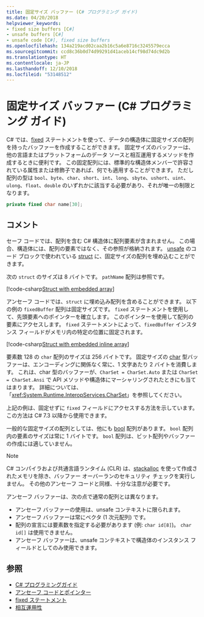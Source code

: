 ```yaml
---
title: 固定サイズ バッファー (C# プログラミング ガイド)
ms.date: 04/20/2018
helpviewer_keywords:
- fixed size buffers [C#]
- unsafe buffers [C#]
- unsafe code [C#], fixed size buffers
ms.openlocfilehash: 134a219acd02caa2b16c5a6e8716c3245579ecca
ms.sourcegitcommit: ccd8c36b0d74d99291d41aceb14cf98d74dc9d2b
ms.translationtype: HT
ms.contentlocale: ja-JP
ms.lasthandoff: 12/10/2018
ms.locfileid: "53148512"
---
```

# <a name="fixed-size-buffers-c-programming-guide"></a>固定サイズ バッファー (C# プログラミング ガイド)

C# では、[fixed](../../language-reference/keywords/fixed-statement.md) ステートメントを使って、データの構造体に固定サイズの配列を持ったバッファーを作成することができます。 固定サイズのバッファーは、他の言語またはプラットフォームのデータ ソースと相互運用するメソッドを作成するときに便利です。 この固定配列には、標準的な構造体メンバーで許容されている属性または修飾子であれば、何でも適用することができます。 ただし配列の型は `bool`、`byte`、`char`、`short`、`int`、`long`、`sbyte`、`ushort`、`uint`、`ulong`、`float`、`double` のいずれかに該当する必要があり、それが唯一の制限となります。

```csharp
private fixed char name[30];
```

## <a name="remarks"></a>コメント

セーフ コードでは、配列を含む C# 構造体に配列要素が含まれません。 この場合、構造体には、配列の要素ではなく、その参照が格納されます。 [unsafe](../../language-reference/keywords/unsafe.md) のコード ブロックで使われている [struct](../../language-reference/keywords/struct.md) に、固定サイズの配列を埋め込むことができます。

次の `struct` のサイズは 8 バイトです。 `pathName` 配列は参照です。

[!code-csharp[Struct with embedded array](../../../../samples/snippets/csharp/keywords/FixedKeywordExamples.cs#6)]

アンセーフ コードでは、`struct` に埋め込み配列を含めることができます。 以下の例の `fixedBuffer` 配列は固定サイズです。 `fixed` ステートメントを使用して、先頭要素へのポインターを確立します。 このポインターを使用して配列の要素にアクセスします。 `fixed` ステートメントによって、`fixedBuffer` インスタンス フィールドがメモリ内の特定の位置に固定されます。

[!code-csharp[Struct with embedded inline array](../../../../samples/snippets/csharp/keywords/FixedKeywordExamples.cs#7)]

要素数 128 の `char` 配列のサイズは 256 バイトです。 固定サイズの [char](../../language-reference/keywords/char.md) 型バッファーは、エンコーディングに関係なく常に、1 文字あたり 2 バイトを消費します。 これは、char 型のバッファーが、`CharSet = CharSet.Auto` または `CharSet = CharSet.Ansi` で API メソッドや構造体にマーシャリングされたときにも当てはまります。 詳細については、「<xref:System.Runtime.InteropServices.CharSet>」を参照してください。

上記の例は、固定せずに `fixed` フィールドにアクセスする方法を示しています。この方法は C# 7.3 以降から使用できます。

一般的な固定サイズの配列としては、他にも [bool](../../language-reference/keywords/bool.md) 配列があります。 `bool` 配列内の要素のサイズは常に 1 バイトです。 `bool` 配列は、ビット配列やバッファーの作成には適していません。

> [!NOTE]
> C# コンパイラおよび共通言語ランタイム (CLR) は、[stackalloc](../../language-reference/keywords/stackalloc.md) を使って作成されたメモリを除き、バッファー オーバーランのセキュリティ チェックを実行しません。 その他のアンセーフ コードと同様、十分な注意が必要です。

アンセーフ バッファーは、次の点で通常の配列とは異なります。

- アンセーフ バッファーの使用は、unsafe コンテキストに限られます。
- アンセーフ バッファーは常にベクタ (1 次元配列) です。
- 配列の宣言には要素数を指定する必要があります (例: `char id[8]`)。 `char id[]` は使用できません。
- アンセーフ バッファーは、unsafe コンテキストで構造体のインスタンス フィールドとしてのみ使用できます。

## <a name="see-also"></a>参照

- [C# プログラミングガイド](../index.md)  
- [アンセーフ コードとポインター](index.md)  
- [fixed ステートメント](../../language-reference/keywords/fixed-statement.md)  
- [相互運用性](../interop/index.md)
